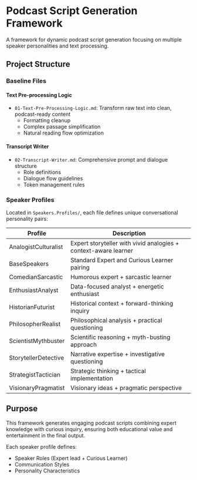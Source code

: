 # Podcast Script Generation Framework

A framework for dynamic podcast script generation focusing on multiple speaker personalities and text processing.

## Project Structure

### Baseline Files

#### Text Pre-processing Logic

- `01-Text-Pre-Processing-Logic.md`: Transform raw text into clean, podcast-ready content
  - Formatting cleanup
  - Complex passage simplification
  - Natural reading flow optimization

#### Transcript Writer

- `02-Transcript-Writer.md`: Comprehensive prompt and dialogue structure
  - Role definitions
  - Dialogue flow guidelines
  - Token management rules

### Speaker Profiles

Located in `Speakers.Profiles/`, each file defines unique conversational personality pairs:

| Profile | Description |
|---------|------------|
| AnalogistCulturalist | Expert storyteller with vivid analogies + context-aware learner |
| BaseSpeakers | Standard Expert and Curious Learner pairing |
| ComedianSarcastic | Humorous expert + sarcastic learner |
| EnthusiastAnalyst | Data-focused analyst + energetic enthusiast |
| HistorianFuturist | Historical context + forward-thinking inquiry |
| PhilosopherRealist | Philosophical analysis + practical questioning |
| ScientistMythbuster | Scientific reasoning + myth-busting approach |
| StorytellerDetective | Narrative expertise + investigative questioning |
| StrategistTactician | Strategic thinking + tactical implementation |
| VisionaryPragmatist | Visionary ideas + pragmatic perspective |

## Purpose

This framework generates engaging podcast scripts combining expert knowledge with curious inquiry, ensuring both educational value and entertainment in the final output.

Each speaker profile defines:

- Speaker Roles (Expert lead + Curious Learner)
- Communication Styles
- Personality Characteristics
